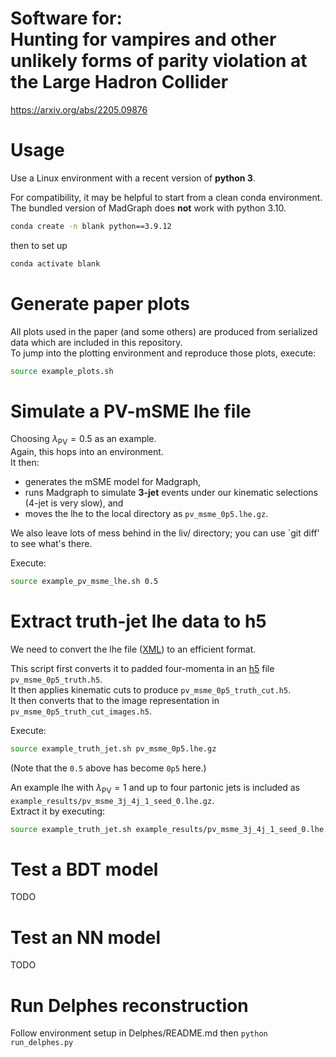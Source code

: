 # Software for:<br>Hunting for vampires and other unlikely forms of parity violation at the Large Hadron Collider
https://arxiv.org/abs/2205.09876

# Usage
Use a Linux environment with a recent version of **python 3**.

For compatibility, it may be helpful to start from a clean conda environment. \
The bundled version of MadGraph does **not** work with python 3.10.
```bash
conda create -n blank python==3.9.12
```
then to set up
```bash
conda activate blank
```


# Generate paper plots
All plots used in the paper (and some others) are produced from serialized data
which are included in this repository. \
To jump into the plotting environment and reproduce those plots, execute:
```bash
source example_plots.sh
```

# Simulate a PV-mSME lhe file
Choosing $\lambda_\textrm{PV} = 0.5$ as an example. \
Again, this hops into an environment. \
It then:
* generates the mSME model for Madgraph,
* runs Madgraph to simulate **3-jet** events under our kinematic selections (4-jet is very slow), and
* moves the lhe to the local directory as `pv_msme_0p5.lhe.gz`.

We also leave lots of mess behind in the liv/ directory; you can use `git diff' to see what's there.

Execute:
```bash
source example_pv_msme_lhe.sh 0.5
```

# Extract truth-jet lhe data to h5
We need to convert the lhe file
([XML](http://harmful.cat-v.org/software/xml/)) to an efficient format.

This script first converts it to padded four-momenta in an
[h5](http://www.h5py.org/) file `pv_msme_0p5_truth.h5`. \
It then applies kinematic cuts to produce `pv_msme_0p5_truth_cut.h5`. \
It then converts that to the image representation in `pv_msme_0p5_truth_cut_images.h5`.

Execute:
```bash
source example_truth_jet.sh pv_msme_0p5.lhe.gz
```
(Note that the `0.5` above has become `0p5` here.)

An example lhe with $\lambda_\textrm{PV} = 1$ and up to four partonic jets
is included as `example_results/pv_msme_3j_4j_1_seed_0.lhe.gz`. \
Extract it by executing:
```bash
source example_truth_jet.sh example_results/pv_msme_3j_4j_1_seed_0.lhe.gz
```

# Test a BDT model
TODO

# Test an NN model
TODO

# Run Delphes reconstruction
Follow environment setup in Delphes/README.md then
```python run_delphes.py```
